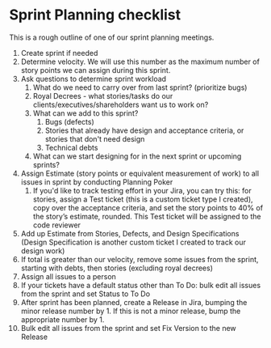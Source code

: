 # Sprint Planning checklist

This is a rough outline of one of our sprint planning meetings.

1. Create sprint if needed
2. Determine velocity. We will use this number as the maximum number of story points we can assign during this sprint.
3. Ask questions to determine sprint workload
    1. What do we need to carry over from last sprint? (prioritize bugs)
    2. Royal Decrees - what stories/tasks do our clients/executives/shareholders want us to work on?
    3. What can we add to this sprint?
        1. Bugs (defects)
        2. Stories that already have design and acceptance criteria, or stories that don't need design
        3. Technical debts
    4. What can we start designing for in the next sprint or upcoming sprints?
4. Assign Estimate (story points or equivalent measurement of work) to all issues in sprint by conducting Planning Poker
    1. If you'd like to track testing effort in your Jira, you can try this: for stories, assign a Test ticket (this is a custom ticket type I created), copy over the acceptance criteria, and set the story points to 40% of the story’s estimate, rounded. This Test ticket will be assigned to the code reviewer
5. Add up Estimate from Stories, Defects, and Design Specifications (Design Specification is another custom ticket I created to track our design work)
6. If total is greater than our velocity, remove some issues from the sprint, starting with debts, then stories (excluding royal decrees)
7. Assign all issues to a person
8. If your tickets have a default status other than To Do: bulk edit all issues from the sprint and set Status to To Do
9. After sprint has been planned, create a Release in Jira, bumping the minor release number by 1. If this is not a minor release, bump the appropriate number by 1.
10. Bulk edit all issues from the sprint and set Fix Version to the new Release